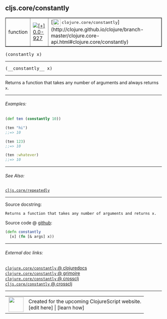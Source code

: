 ## cljs.core/constantly



 <table border="1">
<tr>
<td>function</td>
<td><a href="https://github.com/cljsinfo/cljs-api-docs/tree/0.0-927"><img valign="middle" alt="[+] 0.0-927" title="Added in 0.0-927" src="https://img.shields.io/badge/+-0.0--927-lightgrey.svg"></a> </td>
<td>
[<img height="24px" valign="middle" src="http://i.imgur.com/1GjPKvB.png"> <samp>clojure.core/constantly</samp>](http://clojure.github.io/clojure/branch-master/clojure.core-api.html#clojure.core/constantly)
</td>
</tr>
</table>

<samp>(constantly x)</samp><br>

---

 <samp>
(__constantly__ x)<br>
</samp>

---

Returns a function that takes any number of arguments and always returns `x`.



---

###### Examples:

```clj
(def ten (constantly 10))

(ten "hi")
;;=> 10

(ten 123)
;;=> 10

(ten :whatever)
;;=> 10
```



---

###### See Also:

[`cljs.core/repeatedly`](../cljs.core/repeatedly.md)<br>

---


Source docstring:

```
Returns a function that takes any number of arguments and returns x.
```


Source code @ [github]():

```clj
(defn constantly
  [x] (fn [& args] x))
```

<!--
Repo - tag - source tree - lines:

 <pre>

</pre>

-->

---



###### External doc links:

[`clojure.core/constantly` @ clojuredocs](http://clojuredocs.org/clojure.core/constantly)<br>
[`clojure.core/constantly` @ grimoire](http://conj.io/store/v1/org.clojure/clojure/1.7.0-beta3/clj/clojure.core/constantly/)<br>
[`clojure.core/constantly` @ crossclj](http://crossclj.info/fun/clojure.core/constantly.html)<br>
[`cljs.core/constantly` @ crossclj](http://crossclj.info/fun/cljs.core.cljs/constantly.html)<br>

---

 <table>
<tr><td>
<img valign="middle" align="right" width="48px" src="http://i.imgur.com/Hi20huC.png">
</td><td>
Created for the upcoming ClojureScript website.<br>
[edit here] | [learn how]
</td></tr></table>

[edit here]:https://github.com/cljsinfo/cljs-api-docs/blob/master/cljsdoc/cljs.core/constantly.cljsdoc
[learn how]:https://github.com/cljsinfo/cljs-api-docs/wiki/cljsdoc-files

<!--

This information was too distracting to show to readers, but I'll leave it
commented here since it is helpful to:

- pretty-print the data used to generate this document
- and show how to retrieve that data



The API data for this symbol:

```clj
{:description "Returns a function that takes any number of arguments and always returns `x`.",
 :ns "cljs.core",
 :name "constantly",
 :signature ["[x]"],
 :name-encode "constantly",
 :history [["+" "0.0-927"]],
 :type "function",
 :clj-equiv {:full-name "clojure.core/constantly",
             :url "http://clojure.github.io/clojure/branch-master/clojure.core-api.html#clojure.core/constantly"},
 :related ["cljs.core/repeatedly"],
 :full-name-encode "cljs.core/constantly",
 :source {:code "(defn constantly\n  [x] (fn [& args] x))",
          :title "Source code",
          :repo "clojurescript",
          :tag "r1.8.40",
          :filename "src/main/cljs/cljs/core.cljs",
          :lines [3926 3928],
          :url "https://github.com/clojure/clojurescript/blob/r1.8.40/src/main/cljs/cljs/core.cljs#L3926-L3928"},
 :usage ["(constantly x)"],
 :examples [{:id "9d5c25",
             :content "```clj\n(def ten (constantly 10))\n\n(ten \"hi\")\n;;=> 10\n\n(ten 123)\n;;=> 10\n\n(ten :whatever)\n;;=> 10\n```"}],
 :full-name "cljs.core/constantly",
 :docstring "Returns a function that takes any number of arguments and returns x.",
 :cljsdoc-url "https://github.com/cljsinfo/cljs-api-docs/blob/master/cljsdoc/cljs.core/constantly.cljsdoc"}

```

Retrieve the API data for this symbol:

```clj
;; from Clojure REPL
(require '[clojure.edn :as edn])
(-> (slurp "https://raw.githubusercontent.com/cljsinfo/cljs-api-docs/catalog/cljs-api.edn")
    (edn/read-string)
    (get-in [:symbols "cljs.core/constantly"]))
```

-->
